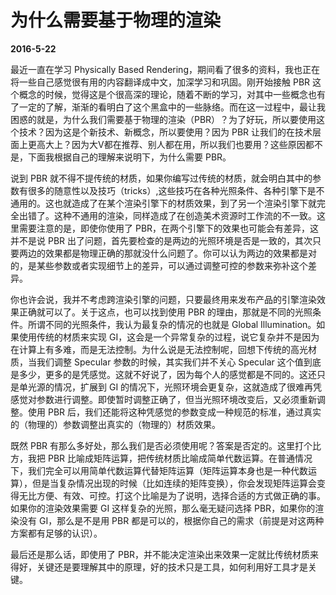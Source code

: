 # 为什么需要基于物理的渲染

**2016-5-22**

最近一直在学习 Physically Based Rendering，期间看了很多的资料，我也正在将一些自己感觉很有用的内容翻译成中文，加深学习和巩固。刚开始接触 PBR 这个概念的时候，觉得这是个很高深的理论，随着不断的学习，对其中一些概念也有了一定的了解，渐渐的看明白了这个黑盒中的一些脉络。而在这一过程中，最让我困惑的就是，为什么我们需要基于物理的渲染（PBR）？为了好玩，所以要使用这个技术？因为这是个新技术、新概念，所以要使用？因为 PBR 让我们的在技术层面上更高大上？因为大V都在推荐、别人都在用，所以我们也要用？这些原因都不是，下面我根据自己的理解来说明下，为什么需要 PBR。

说到 PBR 就不得不提传统的材质，如果你编写过传统的材质，就会明白其中的参数有很多的随意性以及技巧（tricks）,这些技巧在各种光照条件、各种引擎下是不通用的。这也就造成了在某个渲染引擎下的材质效果，到了另一个渲染引擎下就完全出错了。这种不通用的渲染，同样造成了在创造美术资源时工作流的不一致。这里需要注意的是，即使你使用了 PBR，在两个引擎下的效果也可能会有差异，这并不是说 PBR 出了问题，首先要检查的是两边的光照环境是否是一致的，其次只要两边的效果都是物理正确的那就没什么问题了。你可以认为两边的效果都是对的，是某些参数或者实现细节上的差异，可以通过调整可控的参数来弥补这个差异。

你也许会说，我并不考虑跨渲染引擎的问题，只要最终用来发布产品的引擎渲染效果正确就可以了。关于这点，也可以找到使用 PBR 的理由，那就是不同的光照条件。所谓不同的光照条件，我认为最复杂的情况的也就是 Global Illumination。如果使用传统的材质来实现 GI，这会是一个异常复杂的过程，说它复杂并不是因为在计算上有多难，而是无法控制。为什么说是无法控制呢，回想下传统的高光材质，当我们调整 Specular 参数的时候，其实我们并不关心 Specular 这个值到底是多少，更多的是凭感觉。这就不好说了，因为每个人的感觉都是不同的。这还只是单光源的情况，扩展到 GI 的情况下，光照环境会更复杂，这就造成了很难再凭感觉对参数进行调整。即使暂时调整正确了，但当光照环境改变后，又必须重新调整。使用 PBR 后，我们还能将这种凭感觉的参数变成一种规范的标准，通过真实的（物理的）参数调整出真实的（物理的）材质效果。

既然 PBR 有那么多好处，那么我们是否必须使用呢？答案是否定的。这里打个比方，我把 PBR 比喻成矩阵运算，把传统材质比喻成简单代数运算。在普通情况下，我们完全可以用简单代数运算代替矩阵运算（矩阵运算本身也是一种代数运算），但是当复杂情况出现的时候（比如连续的矩阵变换），你会发现矩阵运算会变得无比方便、有效、可控。打这个比喻是为了说明，选择合适的方式做正确的事。如果你的渲染效果需要 GI 这样复杂的光照，那么毫无疑问选择 PBR，如果你的渲染没有 GI，那么是不是用 PBR 都是可以的，根据你自己的需求（前提是对这两种方案都有足够的认识）。

最后还是那么话，即使用了 PBR，并不能决定渲染出来效果一定就比传统材质来得好，关键还是要理解其中的原理，好的技术只是工具，如何利用好工具才是关键。
